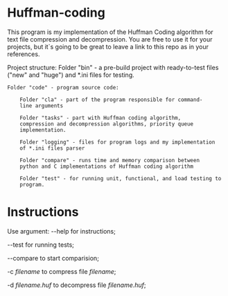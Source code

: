 # Huffman-coding

This program is my implementation of the Huffman Coding algorithm for text file compression and decompression.
You are free to use it for your projects, but it`s going to be great to leave a link to this repo as in your references.

Project structure:
    Folder "bin" - a pre-build project with ready-to-test files ("new" 
    and "huge") and *.ini files for testing.

    Folder "code" - program source code:
    
        Folder "cla" - part of the program responsible for command- 
    	line arguments
    
        Folder "tasks" - part with Huffman coding algorithm, 
    	compression and decompression algorithms, priority queue 
    	implementation.
    	
        Folder "logging" - files for program logs and my implementation 
    	of *.ini files parser
    	
        Folder "compare" - runs time and memory comparison between  
    	python and C implementations of Huffman coding algorithm
    	
        Folder "test" - for running unit, functional, and load testing to 
    	program.

# Instructions

Use argument:
--help for instructions;

--test for running tests;

--compare to start comparision;

-c *filename* to compress file *filename*;

-d *filename.huf* to decompress file *filename.huf*;

